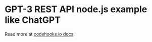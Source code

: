 # GPT-3 REST API node.js example like ChatGPT

Read more at [codehooks.io docs](https://codehooks.io/docs/examples/chatgpt-rest-api-nodejs-example)